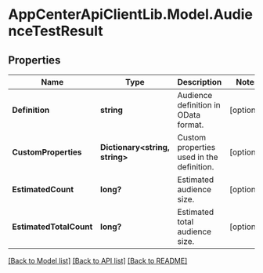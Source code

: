 # AppCenterApiClientLib.Model.AudienceTestResult
## Properties

Name | Type | Description | Notes
------------ | ------------- | ------------- | -------------
**Definition** | **string** | Audience definition in OData format. | [optional] 
**CustomProperties** | **Dictionary&lt;string, string&gt;** | Custom properties used in the definition. | [optional] 
**EstimatedCount** | **long?** | Estimated audience size. | [optional] 
**EstimatedTotalCount** | **long?** | Estimated total audience size. | [optional] 

[[Back to Model list]](../README.md#documentation-for-models) [[Back to API list]](../README.md#documentation-for-api-endpoints) [[Back to README]](../README.md)

